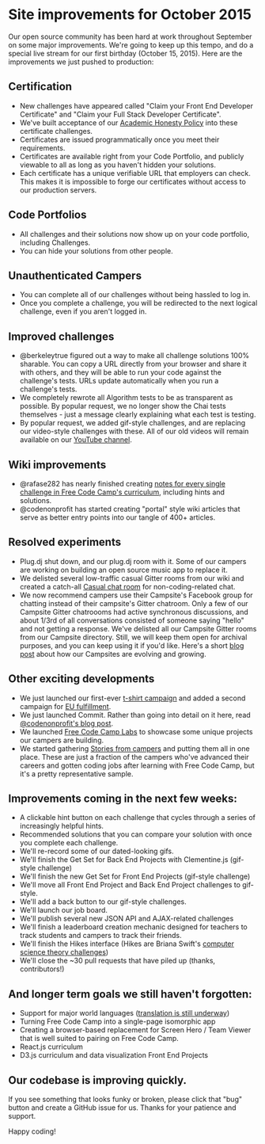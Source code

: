 # Site improvements for October 2015

Our open source community has been hard at work throughout September on some major improvements. We're going to keep up this tempo, and do a special live stream for our first birthday (October 15, 2015). Here are the improvements we just pushed to production:

## Certification

- New challenges have appeared called "Claim your Front End Developer Certificate" and "Claim your Full Stack Developer Certificate".
- We've built acceptance of our [Academic Honesty Policy](FreeCodeCamp-Academic-Honesty-Policy) into these certificate challenges.
- Certificates are issued programmatically once you meet their requirements.
- Certificates are available right from your Code Portfolio, and publicly viewable to all as long as you haven't hidden your solutions.
- Each certificate has a unique verifiable URL that employers can check. This makes it is impossible to forge our certificates without access to our production servers.

## Code Portfolios

- All challenges and their solutions now show up on your code portfolio, including Challenges.
- You can hide your solutions from other people.

## Unauthenticated Campers

- You can complete all of our challenges without being hassled to log in.
- Once you complete a challenge, you will be redirected to the next logical challenge, even if you aren't logged in.

## Improved challenges

- @berkeleytrue figured out a way to make all challenge solutions 100% sharable. You can copy a URL directly from your browser and share it with others, and they will be able to run your code against the challenge's tests. URLs update automatically when you run a challenge's tests.
- We completely rewrote all Algorithm tests to be as transparent as possible. By popular request, we no longer show the Chai tests themselves - just a message clearly explaining what each test is testing.
- By popular request, we added gif-style challenges, and are replacing our video-style challenges with these. All of our old videos will remain available on our [YouTube channel](https://www.youtube.com/channel/UC8butISFwT-Wl7EV0hUK0BQ?sub_confirmation=1).

## Wiki improvements

- @rafase282 has nearly finished creating [notes for every single challenge in Free Code Camp's curriculum](Map), including hints and solutions.
- @codenonprofit has started creating "portal" style wiki articles that serve as better entry points into our tangle of 400+ articles.

## Resolved experiments

- Plug.dj shut down, and our plug.dj room with it. Some of our campers are working on building an open source music app to replace it.
- We delisted several low-traffic casual Gitter rooms from our wiki and created a catch-all [Casual chat room](https://gitter.im/freecodecamp/casual) for non-coding-related chat.
- We now recommend campers use their Campsite's Facebook group for chatting instead of their campsite's Gitter chatroom. Only a few of our Campsite Gitter chatroooms had active synchronous discussions, and about 1/3rd of all conversations consisted of someone saying "hello" and not getting a response. We've delisted all our Campsite Gitter rooms from our Campsite directory. Still, we will keep them open for archival purposes, and you can keep using it if you'd like. Here's a short [blog post](http://blog.freecodecamp.com/2015/09/jump-start-your-local-campsite-with-coffee-and-code.html) about how our Campsites are evolving and growing.

## Other exciting developments

- We just launched our first-ever [t-shirt campaign](https://teespring.com/get-free-code-camp-t-shirt) and added a second campaign for [EU fulfillment](https://teespring.com/free-code-camp-shirt-eu).
- We just launched Commit. Rather than going into detail on it here, read [@codenonprofit's blog post](http://blog.freecodecamp.com/2015/10/commit-to-yourself-commit-to-nonprofit.html).
- We launched [Free Code Camp Labs](http://freecodecamp.com/labs) to showcase some unique projects our campers are building.
- We started gathering [Stories from campers](http://freecodecamp.com/stories) and putting them all in one place. These are just a fraction of the campers who've advanced their careers and gotten coding jobs after learning with Free Code Camp, but it's a pretty representative sample.

## Improvements coming in the next few weeks:

- A clickable hint button on each challenge that cycles through a series of increasingly helpful hints.
- Recommended solutions that you can compare your solution with once you complete each challenge.
- We'll re-record some of our dated-looking gifs.
- We'll finish the Get Set for Back End Projects with Clementine.js (gif-style challenge)
- We'll finish the new Get Set for Front End Projects (gif-style challenge)
- We'll move all Front End Project and Back End Project challenges to gif-style.
- We'll add a back button to our gif-style challenges.
- We'll launch our job board.
- We'll publish several new JSON API and AJAX-related challenges
- We'll finish a leaderboard creation mechanic designed for teachers to track students and campers to track their friends.
- We'll finish the Hikes interface (Hikes are Briana Swift's [computer science theory challenges](https://www.youtube.com/watch?v=q7tlgZg4Q1o&list=PLWKjhJtqVAbmfoj2Th9fvxhHIeqFO7wOy))
- We'll close the ~30 pull requests that have piled up (thanks, contributors!)

## And longer term goals we still haven't forgotten:

- Support for major world languages ([translation is still underway](https://trello.com/b/m7zhwXka/fcc-translation))
- Turning Free Code Camp into a single-page isomorphic app
- Creating a browser-based replacement for Screen Hero / Team Viewer that is well suited to pairing on Free Code Camp.
- React.js curriculum
- D3.js curriculum and data visualization Front End Projects

## Our codebase is improving quickly.

If you see something that looks funky or broken, please click that "bug" button and create a GitHub issue for us. Thanks for your patience and support.

Happy coding!
